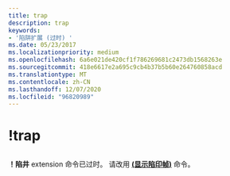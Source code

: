 ```yaml
---
title: trap
description: trap
keywords:
- '陷阱扩展 (过时) '
ms.date: 05/23/2017
ms.localizationpriority: medium
ms.openlocfilehash: 6a6e021de420cf1f786269681c2473db1568263e
ms.sourcegitcommit: 418e6617e2a695c9cb4b37b5b60e264760858acd
ms.translationtype: MT
ms.contentlocale: zh-CN
ms.lasthandoff: 12/07/2020
ms.locfileid: "96820989"
---
```

# <a name="trap"></a>!trap


## <span id="ddk__trap_dbg"></span><span id="DDK__TRAP_DBG"></span>


**！陷井** extension 命令已过时。 请改用 [**(显示陷印帧)**](-trap--display-trap-frame-.md) 命令。

 

 





